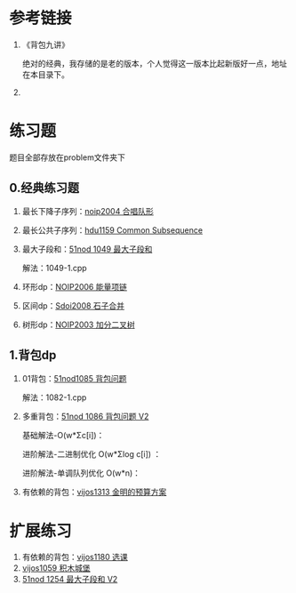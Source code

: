 # 参考链接

1. 《背包九讲》

   绝对的经典，我存储的是老的版本，个人觉得这一版本比起新版好一点，地址在本目录下。

2. 

# 练习题

题目全部存放在problem文件夹下

## 0.经典练习题

1. 最长下降子序列：[noip2004 合唱队形](https://vijos.org/p/1098)

2. 最长公共子序列：[hdu1159 Common Subsequence](http://acm.hdu.edu.cn/showproblem.php?pid=1159)

3. 最大子段和：[51nod 1049 最大子段和](https://www.51nod.com/onlineJudge/questionCode.html#!problemId=1049)

   解法：1049-1.cpp

4. 环形dp：[NOIP2006 能量项链](https://vijos.org/p/1312)

5. 区间dp：[Sdoi2008 石子合并](https://www.lydsy.com/JudgeOnline/problem.php?id=3229)

6. 树形dp：[NOIP2003 加分二叉树](https://vijos.org/p/1100)

## 1.背包dp

1. 01背包：[51nod1085 背包问题](http://www.51nod.com/onlineJudge/questionCode.html#!problemId=1085)

   解法：1082-1.cpp

2. 多重背包：[51nod 1086 背包问题 V2](http://www.51nod.com/onlineJudge/questionCode.html#!problemId=1086)

   基础解法-O(w*Σc[i])：

   进阶解法-二进制优化 O(w*Σlog c[i]) ：

   进阶解法-单调队列优化 O(w*n)：

3. 有依赖的背包：[vijos1313 金明的预算方案](https://vijos.org/p/1313)



# 扩展练习

1. 有依赖的背包：[vijos1180 选课](https://vijos.org/p/1180)
2. [vijos1059 积木城堡](https://vijos.org/p/1059)
3. [51nod 1254 最大子段和 V2](https://www.51nod.com/onlineJudge/questionCode.html#!problemId=1254)